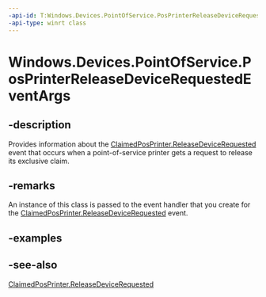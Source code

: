```yaml
---
-api-id: T:Windows.Devices.PointOfService.PosPrinterReleaseDeviceRequestedEventArgs
-api-type: winrt class
---
```


<!-- Class syntax.
public class PosPrinterReleaseDeviceRequestedEventArgs : Windows.Devices.PointOfService.IPosPrinterReleaseDeviceRequestedEventArgs
-->

# Windows.Devices.PointOfService.PosPrinterReleaseDeviceRequestedEventArgs

## -description
Provides information about the [ClaimedPosPrinter.ReleaseDeviceRequested](claimedposprinter_releasedevicerequested.md) event that occurs when a point-of-service printer gets a request to release its exclusive claim.

## -remarks
An instance of this class is passed to the event handler that you create for the [ClaimedPosPrinter.ReleaseDeviceRequested](claimedposprinter_releasedevicerequested.md) event.

## -examples

## -see-also
[ClaimedPosPrinter.ReleaseDeviceRequested](claimedposprinter_releasedevicerequested.md)